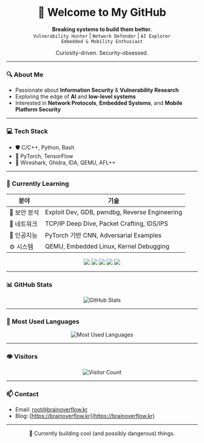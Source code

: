 <h1 align="center">🧠 Welcome to My GitHub</h1>

<p align="center">
  <strong>Breaking systems to build them better.</strong><br>
  <code>Vulnerability Hunter</code> | <code>Network Defender</code> | <code>AI Explorer</code><br>
  <code>Embedded & Mobility Enthusiast</code>
</p>

<p align="center">
  Curiosity-driven. Security-obsessed.
</p>

---

### 🔍 About Me
- Passionate about **Information Security** & **Vulnerability Research**
- Exploring the edge of **AI** and **low-level systems**
- Interested in **Network Protocols**, **Embedded Systems**, and **Mobile Platform Security**

---

### 💻 Tech Stack
- 🛡️ C/C++, Python, Bash
- 🧠 PyTorch, TensorFlow
- 📡 Wireshark, Ghidra, IDA, QEMU, AFL++

---

### 🌱 Currently Learning

| 분야 | 기술 |
|------|------|
| 🔐 보안 분석 | Exploit Dev, GDB, pwndbg, Reverse Engineering |
| 📡 네트워크 | TCP/IP Deep Dive, Packet Crafting, IDS/IPS |
| 🤖 인공지능 | PyTorch 기반 CNN, Adversarial Examples |
| ⚙️ 시스템 | QEMU, Embedded Linux, Kernel Debugging |

<p align="center">
  <img src="https://img.shields.io/badge/ExploitDev-grey?style=for-the-badge&logo=c&logoColor=white"/>
  <img src="https://img.shields.io/badge/ReverseEngineering-blueviolet?style=for-the-badge&logo=ghidra"/>
  <img src="https://img.shields.io/badge/PyTorch-EE4C2C?style=for-the-badge&logo=pytorch&logoColor=white"/>
  <img src="https://img.shields.io/badge/QEMU-black?style=for-the-badge&logo=qemu&logoColor=white"/>
  <img src="https://img.shields.io/badge/Linux%20Kernel-000000?style=for-the-badge&logo=linux&logoColor=white"/>
</p>

---

### 📊 GitHub Stats

<p align="center">
  <img src="https://github-readme-stats.vercel.app/api?username=root-brainoverflow&show_icons=true&theme=radical" alt="GitHub Stats" />
</p>

---

### 🧠 Most Used Languages

<p align="center">
  <img src="https://github-readme-stats.vercel.app/api/top-langs/?username=root-brainoverflow&layout=compact&theme=radical" alt="Most Used Languages" />
</p>

---

### 👁 Visitors

<p align="center">
  <img src="https://komarev.com/ghpvc/?username=root-brainoverflow&label=Profile%20Views&color=blueviolet&style=flat" alt="Visitor Count" />
</p>

---

### 📫 Contact
- Email: [root@brainoverflow.kr](mailto:root@brainoverflow.kr)  
- Blog: [https://brainoverflow.kr](https://brainoverflow.kr)

---

<p align="center">
  🚧 Currently building cool (and possibly dangerous) things.
</p>

